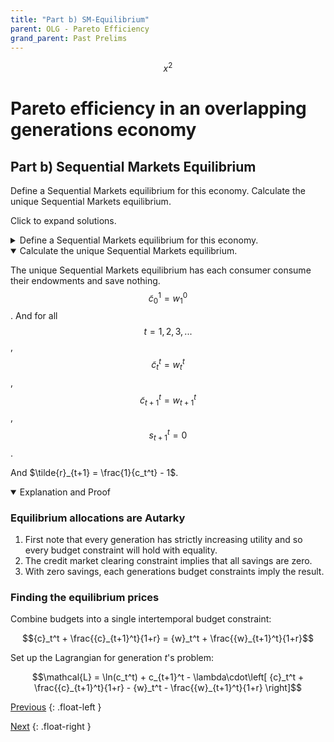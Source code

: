 ```yaml
---
title: "Part b) SM-Equilibrium" 
parent: OLG - Pareto Efficiency
grand_parent: Past Prelims
---
```



$$ x^2 \tag{Do tags even work?}$$

# Pareto efficiency in an overlapping generations economy

## Part b) Sequential Markets Equilibrium

Define a Sequential Markets equilibrium for this economy. 
Calculate the unique Sequential Markets equilibrium.

Click to expand solutions.

<details markdown="block"><summary>Define a Sequential Markets equilibrium for this economy.</summary>

A Sequential Markets Equilibrium consists of:

- a sequence of allocations: $$\{ (\tilde{c}^t_t, \tilde{c}^t_{t+1}, \tilde{s}_{t+1}) \}_{t=1}^\infty$$
- an allocation for generation $0$: $$\{ \tilde{c}_1^0 \}$$
- and a sequence of prices: $$\{ \tilde{r}_{t+1} \}_{t=1}^\infty$$

such that the following conditions are satisfied:

### Gen 0 Consumer Optimization:
Taking prices as given, consumer $0$ chooses $\tilde{c}_1^0$ to solve 

$$\max_{c_1^0} \; \ln c_1^0$$

*subject to the constraints:*

$$c_{1}^{0}\geq0 \mytag{Non-neg}$$

$$c_{1}^{0}\leq w_{1}^{0}  \mytag{Budget}$$


### Gen t Consumer Optimization:
Taking prices as given, each consumer $t,t=1,2,...$ chooses $(\tilde{c}^t_t, \tilde{c}^t_{t+1}, \tilde{s}_{t+1})$ to solve

$$\max_{c^t_t, c^t_{t+1}, s_{t+1}^t} \; \ln (c_t^t) + c_{t+1}^t$$

*subject to the constraints:*

$$c_{t}^{t}\geq0 \;\; c_{t+1}^{t}\geq0 \mytag{Non-neg}$$

$$c_{t}^{t}+s_{t+1}^{t}\leq w_{t}^{t}  \mytag{Budget Young}$$

$$c_{t+1}^{t} \leq w_{t}^{t+1} + (1+\tilde{r}_{t+1}) s_{t+1}^t  \mytag{Budget Old}$$


### Markets Clear: 
For all $t=1,2,...$:

$$\mytag{Goods MC}  \tilde{c}_t^{t-1} + \tilde{c}_t^t = w_t^{t-1} + w_t^t$$

$$\mytag{Credit MC}  \tilde{b}_t = 0$$


</details>








<details open markdown="block"><summary>Calculate the unique Sequential Markets equilibrium.</summary>


The unique Sequential Markets equilibrium has each consumer consume their endowments and save nothing. $$\tilde{c}_0^1 = w_1^0$$. And for all$$t=1,2,3,...$$, $$\tilde{c}_t^t = w_t^t$$, $$\tilde{c}_{t+1}^t = w_{t+1}^t$$, $$s_{t+1}^t = 0$$. 

And $\tilde{r}_{t+1} = \frac{1}{c_t^t} - 1$.

<details  open markdown="block"><summary>Explanation and Proof</summary>

### Equilibrium allocations are Autarky

1. First note that every generation has strictly increasing utility and so every budget constraint will hold with equality.
2. The credit market clearing constraint implies that all savings are zero.
3. With zero savings, each generations budget constraints imply the result.

### Finding the equilibrium prices

Combine budgets into a single intertemporal budget constraint:

$${c}_t^t + \frac{{c}_{t+1}^t}{1+r} = {w}_t^t + \frac{{w}_{t+1}^t}{1+r}$$

Set up the Lagrangian for generation $t$'s problem:

$$\mathcal{L} = \ln(c_t^t) + c_{t+1}^t - \lambda\cdot\left[ {c}_t^t + \frac{{c}_{t+1}^t}{1+r} - {w}_t^t - \frac{{w}_{t+1}^t}{1+r} \right]$$


</details>

</details>





[Previous](kehoe-olg-a)
{: .float-left }

[Next](kehoe-olg-c)
{: .float-right }
